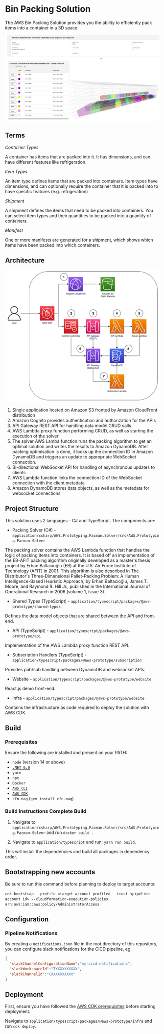 # Bin Packing Solution

The AWS Bin Packing Solution provides you the ability to efficiently pack items into a container in a 3D space.

![Bin packed container](./docs/container.png)

## Terms

*Container Types*

A container has items that are packed into it. It has dimensions, and can have different features like refrigeration.

*Item Types*

An item type defines items that are packed into containers. Item types have dimensions, and can optionally require the container that it is packed into to have specific features (e.g. refrigeration)

*Shipment*

A shipment defines the items that need to be packed into containers. You can select item types and their quantities to be packed into a quantity of containers.

*Manifest*

One or more manifests are generated for a shipment, which shows which items have been packed into which containers.

## Architecture

![Architecture](./docs/binpack-arch.png)

1. Single application hosted on Amazon S3 fronted by Amazon CloudFront distribution
2. Amazon Cognito provides authentication and authorization for the APIs
3. API Gateway REST API for handling data model CRUD calls
4. AWS Lambda proxy function performing CRUD, as well as starting the execution of the solver
5. The solver AWS Lamba function runs the packing algorithm to get an optimal solution and writes the results to Amazon DynamoDB. After packing optimisation is done, it looks up the connection ID in Amazon DynamoDB and triggers an update to appropriate WebSocket connection.
6. Bi-directional WebSocket API for handling of asynchronous updates to clients
7. AWS Lambda function links the connection ID of the WebSocket connection with the client metadata
8. Amazon DynamoDB stores data objects, as well as the metadata for websocket connections

## Project Structure

This solution uses 2 languages - C# and TypeScript. The components are:

- Packing Solver (C#) - `application/csharp/AWS.Prototyping.Pacman.Solver/src/AWS.Prototyping.Pacman.Solver`

The packing solver contains the AWS Lambda function that handles the logic of packing items into containers. It is based off an implementation of the EB-AFIT packing algorithm originally developed as a master's thesis project by Erhan Baltacıoğlu (EB) at the U.S. Air Force Institute of Technology (AFIT) in 2001. This algorithm is also described in The Distributor's Three-Dimensional Pallet-Packing Problem: A Human Intelligence-Based Heuristic Approach, by Erhan Baltacıoğlu, James T. Moore, and Raymond R. Hill Jr., published in the International Journal of Operational Research in 2006 (volume 1, issue 3).

- Shared Types (TypeScript) - `application/typescript/packages/@aws-prototype/shared-types`

Defines the data model objects that are shared between the API and front-end.

- API (TypeScript) - `application/typescript/packages/@aws-prototype/api`

Implementation of the AWS Lambda proxy function REST API.

- Subscription Handlers (TypeScript) - `application/typescript/packages/@aws-prototype/subscription`

Provides pub/sub handling between DynamoDB and websocket APIs.

- Website - `application/typescript/packages/@aws-prototype/website`

React.js demo front-end.

- Infra - `application/typescript/packages/@aws-prototype/website`

Contains the infrastructure as code required to deploy the solution with AWS CDK.

## Build

### Prerequisites

Ensure the following are installed and present on your PATH:

- `node` (version 14 or above)
- [`.NET 6.0`](https://dotnet.microsoft.com/en-us/download/dotnet/6.0)
- `yarn`
- `npx`
- `Docker`
- [`AWS CLI`](https://aws.amazon.com/cli/)
- [`AWS CDK`](https://docs.aws.amazon.com/cdk/v2/guide/home.html)
- `cfn-nag` (`gem install cfn-nag`)

### Build Instructions Complete Build

1) Navigate to `application/csharp/AWS.Prototyping.Pacman.Solver/src/AWS.Prototyping.Pacman.Solver` and run `docker build .`

2) Navigate to `application/typescript` and run: `yarn run build`.

This will install the dependencies and build all packages in dependency order.

## Bootstrapping new accounts

Be sure to run this command before planning to deploy to target accounts:

```cdk bootstrap --profile <target account profile> --trust <pipeline account id> --cloudformation-execution-policies arn:aws:iam::aws:policy/AdministratorAccess```

## Configuration

### Pipeline Notifications

By creating a `notifications.json` file in the root directory of this repository, you can configure slack notifications for the CICD pipeline, eg:

```json
{
  "slackChannelConfigurationName":"my-cicd-notifications",
  "slackWorkspaceId":"TXXXXXXXXXX",
  "slackChannelId":"CXXXXXXXXXX"
}
```

## Deployment

First, ensure you have followed the [AWS CDK prerequisites](https://docs.aws.amazon.com/cdk/v2/guide/getting_started.html) before starting deployment.

Navigate to `application/typescript/packages/@aws-prototype/infra` and run `cdk deploy`.
